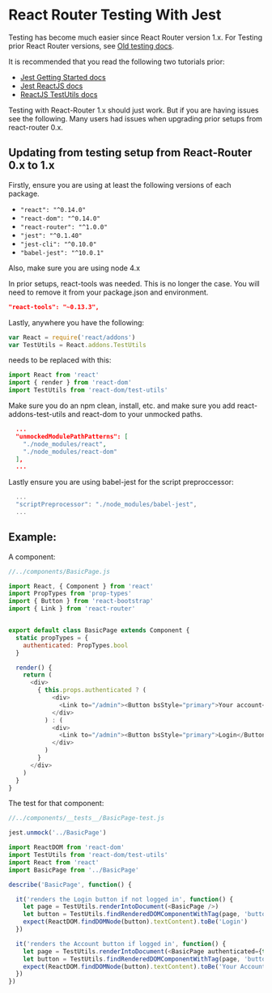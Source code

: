 React Router Testing With Jest
====================
Testing has become much easier since React Router version 1.x. For Testing prior React Router versions, see   [Old testing docs](https://github.com/reactjs/react-router/blob/57543eb41ce45b994a29792d77c86cc10b51eac9/docs/guides/testing.md).

It is recommended that you read the following two tutorials prior:
- [Jest Getting Started docs](https://facebook.github.io/jest/docs/getting-started.html)
- [Jest ReactJS docs](https://facebook.github.io/jest/docs/tutorial-react.html)
- [ReactJS TestUtils docs](https://reactjs.org/docs/test-utils.html)

Testing with React-Router 1.x should just work. But if you are having issues see the following. Many users had issues when upgrading prior setups from react-router 0.x.

Updating from testing setup from React-Router 0.x to 1.x
----------------------------------------------
Firstly, ensure you are using at least the following versions of each package.
- `"react": "^0.14.0"`
- `"react-dom": "^0.14.0"`
- `"react-router": "^1.0.0"`
- `"jest": "^0.1.40"`
- `"jest-cli": "^0.10.0"`
- `"babel-jest": "^10.0.1"`

Also, make sure you are using node 4.x

In prior setups, react-tools was needed. This is no longer the case. You will need to remove it from your package.json and environment.

```json
"react-tools": "~0.13.3",
```

Lastly, anywhere you have the following:

```js
var React = require('react/addons')
var TestUtils = React.addons.TestUtils
```

needs to be replaced with this:

```js
import React from 'react'
import { render } from 'react-dom'
import TestUtils from 'react-dom/test-utils'
```

Make sure you do an npm clean, install, etc. and make sure you add react-addons-test-utils and react-dom to your unmocked paths.

```json
  ...
  "unmockedModulePathPatterns": [
    "./node_modules/react",
    "./node_modules/react-dom"
  ],
  ...

```

Lastly ensure you are using babel-jest for the script preproccessor:

```js
  ...
  "scriptPreprocessor": "./node_modules/babel-jest",
  ...
```


Example:
----------------------------------------------

A component:

```js
//../components/BasicPage.js

import React, { Component } from 'react'
import PropTypes from 'prop-types'
import { Button } from 'react-bootstrap'
import { Link } from 'react-router'


export default class BasicPage extends Component {
  static propTypes = {
    authenticated: PropTypes.bool
  }

  render() {
    return (
      <div>
        { this.props.authenticated ? (
            <div>
              <Link to="/admin"><Button bsStyle="primary">Your account</Button></Link>
            </div>
          ) : (
            <div>
              <Link to="/admin"><Button bsStyle="primary">Login</Button></Link>
            </div>
          )
        }
      </div>
    )
  }
}
```

The test for that component:

```js
//../components/__tests__/BasicPage-test.js

jest.unmock('../BasicPage')

import ReactDOM from 'react-dom'
import TestUtils from 'react-dom/test-utils'
import React from 'react'
import BasicPage from '../BasicPage'

describe('BasicPage', function() {

  it('renders the Login button if not logged in', function() {
    let page = TestUtils.renderIntoDocument(<BasicPage />)
    let button = TestUtils.findRenderedDOMComponentWithTag(page, 'button')
    expect(ReactDOM.findDOMNode(button).textContent).toBe('Login')
  })

  it('renders the Account button if logged in', function() {
    let page = TestUtils.renderIntoDocument(<BasicPage authenticated={true} />)
    let button = TestUtils.findRenderedDOMComponentWithTag(page, 'button')
    expect(ReactDOM.findDOMNode(button).textContent).toBe('Your Account')
  })
})
```
